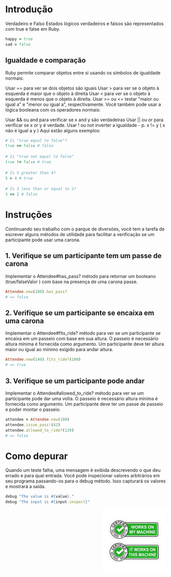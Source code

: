 # Introdução
Verdadeiro e Falso
Estados lógicos verdadeiros e falsos são representados com true e false em Ruby.

``` ruby
happy = true
sad = false
```

## Igualdade e comparação
Ruby permite comparar objetos entre si usando os símbolos de igualdade normais:

Usar == para ver se dois objetos são iguais
Usar > para ver se o objeto à esquerda é maior que o objeto à direita
Usar < para ver se o objeto à esquerda é menos que o objeto à direita.
Usar >= ou <= testar "maior ou igual a" e "menor ou igual a", respectivamente.
Você também pode usar a lógica booleana com os operadores normais:

Usar && ou and para verificar se x and y são verdadeiras
Usar || ou or para verificar se x or y é verdade.
Usar ! ou not inverter a igualdade - p. x != y ( x não é igual a y )
Aqui estão alguns exemplos:

``` ruby
# Is "true equal to false"? 
true == false # false

# Is "true not equal to false"
true != false # true

# Is 5 greater than 4?
5 > 4 # true

# Is 3 less than or equal to 2?
3 <= 2 # false
```

# Instruções
Continuando seu trabalho com o parque de diversões, você tem a tarefa de escrever alguns métodos de utilidade para facilitar a verificação se um participante pode usar uma carona.

## 1. Verifique se um participante tem um passe de carona
Implementar o Attendee#has_pass? método para retornar um booleano (true/falseValor ) com base na presença de uma carona passe.

``` ruby
Attendee.new(100).has_pass?
# => false
```

## 2. Verifique se um participante se encaixa em uma carona
Implementar o Attendee#fits_ride? método para ver se um participante se encaixa em um passeio com base em sua altura. O passeio é necessário altura mínima é fornecida como argumento. Um participante deve ter altura maior ou igual ao mínimo exigido para andar altura.

``` ruby
Attendee.new(140).fits_ride?(100)
# => true
```

## 3. Verifique se um participante pode andar
Implementar o Attendee#allowed_to_ride? método para ver se um participante pode dar uma volta. O passeio é necessário altura mínima é fornecida como argumento. Um participante deve ter um passe de passeio e poder montar o passeio.

``` ruby
attendee = Attendee.new(100)
attendee.issue_pass!(42)
attendee.allowed_to_ride?(120)
# => false
```

# Como depurar
Quando um teste falha, uma mensagem é exibida descrevendo o que deu errado e para qual entrada. Você pode inspecionar valores arbitrários em seu programa passando-os para o debug método. Isso capturará os valores e mostrará a saída.

``` ruby
debug "The value is #{value}."
debug "The input is #{input.inspect}"
```

<div><img align="right" src="../assets/my_machine.png" alt="my_machine" width="200"></div>